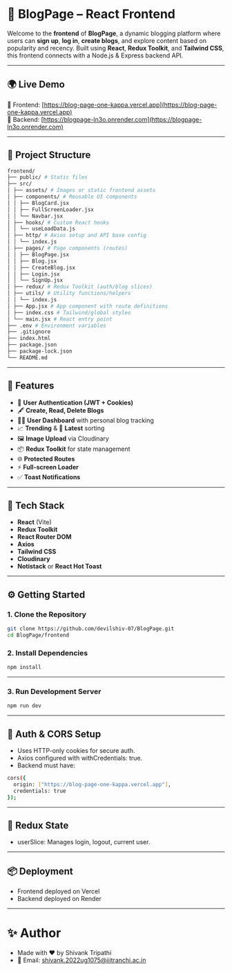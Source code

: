 # 📝 BlogPage – React Frontend

Welcome to the **frontend** of **BlogPage**, a dynamic blogging platform where users can **sign up**, **log in**, **create blogs**, and explore content based on popularity and recency. Built using **React**, **Redux Toolkit**, and **Tailwind CSS**, this frontend connects with a Node.js & Express backend API.

---

## 🌍 Live Demo

🔗 Frontend: [https://blog-page-one-kappa.vercel.app](https://blog-page-one-kappa.vercel.app)  
🔗 Backend: [https://blogpage-ln3o.onrender.com](https://blogpage-ln3o.onrender.com)

---

## 📁 Project Structure
```bash
frontend/
├── public/ # Static files
├── src/
│ ├── assets/ # Images or static frontend assets
│ ├── components/ # Reusable UI components
│ │ ├── BlogCard.jsx
│ │ ├── FullScreenLoader.jsx
│ │ └── Navbar.jsx
│ ├── hooks/ # Custom React hooks
│ │ └── useLoadData.js
│ ├── http/ # Axios setup and API base config
│ │ └── index.js
│ ├── pages/ # Page components (routes)
│ │ ├── BlogPage.jsx
│ │ ├── Blog.jsx
│ │ ├── CreateBlog.jsx
│ │ ├── Login.jsx
│ │ └── SignUp.jsx
│ ├── redux/ # Redux Toolkit (auth/blog slices)
│ ├── utils/ # Utility functions/helpers
│ │ └── index.js
│ ├── App.jsx # App component with route definitions
│ ├── index.css # Tailwind/global styles
│ └── main.jsx # React entry point
├── .env # Environment variables
├── .gitignore
├── index.html
├── package.json
├── package-lock.json
└── README.md
```

---

## 🚀 Features

- 🔐 **User Authentication (JWT + Cookies)**
- 🖋️ **Create, Read, Delete Blogs**
- 🧑‍💼 **User Dashboard** with personal blog tracking
- 📈 **Trending** & 📅 **Latest** sorting
- 🖼️ **Image Upload** via Cloudinary
- 📦 **Redux Toolkit** for state management
- 🌐 **Protected Routes**
- ⚡ **Full-screen Loader**
- ✅ **Toast Notifications**

---

## 🧪 Tech Stack

- **React** (Vite)
- **Redux Toolkit**
- **React Router DOM**
- **Axios**
- **Tailwind CSS**
- **Cloudinary**
- **Notistack** or **React Hot Toast**

---

## ⚙️ Getting Started

### 1. Clone the Repository

```bash
git clone https://github.com/devilshiv-07/BlogPage.git
cd BlogPage/frontend
```

### 2. Install Dependencies
```bash
npm install
```

---

### 3. Run Development Server
```bash
npm run dev
```

---

## 🔐 Auth & CORS Setup

- Uses HTTP-only cookies for secure auth.
- Axios configured with withCredentials: true.
- Backend must have:
```bash
cors({
  origin: ["https://blog-page-one-kappa.vercel.app"],
  credentials: true
});
```

---

## 🧠 Redux State
- userSlice: Manages login, logout, current user.

---

## 📦 Deployment
- Frontend deployed on Vercel
- Backend deployed on Render

---

# ✨ Author
- Made with ❤️ by Shivank Tripathi
- 📧 Email: shivank.2022ug1075@iiitranchi.ac.in
